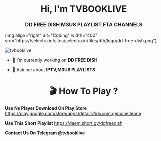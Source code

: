 <h1 align="center">Hi, I'm TVBOOKLIVE</h1>
<h3 align="center">DD FREE DISH M3U8 PLAYLIST FTA CHANNELS</h3>
(img align="right" alt="Coding" width="400" src="https://selectra.in/sites/selectra.in/files/dth/logo/dd-free-dish.png")

<p align="left"> <img src="https://komarev.com/ghpvc/?username=tvbooklive&label=Profile%20views&color=0e75b6&style=flat" alt="tvbooklive" /> </p>


- 🔭 I’m currently working on **DD FREE DISH**

- 💬 Ask me about **IPTV,M3U8 PLAYLISTS**

<h1 align="center">🎬 How To Play ? </h1>

**Use Ns Player Download On Play Store** 
https://play.google.com/store/apps/details?id=com.genuine.leone 

**Use This Short Playlist**  https://daem.short.gy/ddfreedish 

**Contact Us On Telegram @tvbooklive** 
